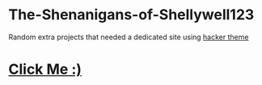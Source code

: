 # The-Shenanigans-of-Shellywell123
Random extra projects that needed a dedicated site using [hacker theme](https://github.com/pages-themes/hacker)

# [Click Me :)](https://shellywell123.github.io/The-Shenanigans-of-Shellywell123/)
